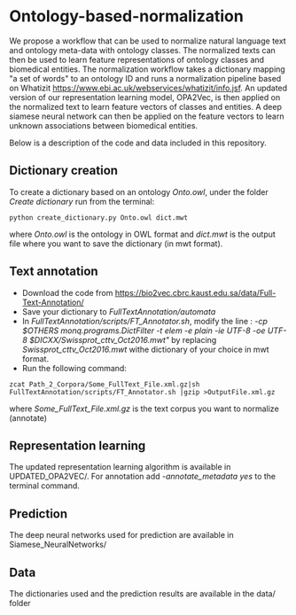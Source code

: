 # Ontology-based-normalization
We propose a workflow that can be used to normalize natural language text and ontology meta-data with ontology classes. The normalized texts can then be used to learn feature representations of ontology classes and biomedical entities.
The normalization workflow takes a dictionary mapping "a set of words" to an ontology ID and runs a normalization pipeline based on Whatizit https://www.ebi.ac.uk/webservices/whatizit/info.jsf. 
An updated version of our representation learning model, OPA2Vec, is then applied on the normalized text to learn feature vectors of classes and entities.
A deep siamese neural network can then be applied on the feature vectors to learn unknown associations between biomedical entities.

Below is a description of the code and data included in this repository. 
## Dictionary creation 
To create a dictionary based on an ontology *Onto.owl*, under the folder *Create dictionary* run from the terminal:
```
python create_dictionary.py Onto.owl dict.mwt
```
where *Onto.owl* is the ontology in OWL format and *dict.mwt* is the output file where you want to save the dictionary (in mwt format).
## Text annotation 
- Download the code from https://bio2vec.cbrc.kaust.edu.sa/data/Full-Text-Annotation/
- Save your dictionary to *FullTextAnnotation/automata*
- In *FullTextAnnotation/scripts/FT_Annotator.sh*, modify the line :
*-cp $OTHERS monq.programs.DictFilter -t elem -e plain -ie UTF-8 -oe UTF-8 $DICXX/Swissprot_cttv_Oct2016.mwt"*
by replacing *Swissprot_cttv_Oct2016.mwt* withe dictionary of your choice in mwt format.
- Run the following command:
```
zcat Path_2_Corpora/Some_FullText_File.xml.gz|sh FullTextAnnotation/scripts/FT_Annotator.sh |gzip >OutputFile.xml.gz
```
where *Some_FullText_File.xml.gz* is the text corpus you want to normalize (annotate)
## Representation learning
The updated representation learning algorithm is available in UPDATED_OPA2VEC/. For annotation add *-annotate_metadata yes* to the terminal command. 
## Prediction
The deep neural networks used for prediction are available in Siamese_NeuralNetworks/
## Data 
The dictionaries used and the prediction results are available in the data/ folder
